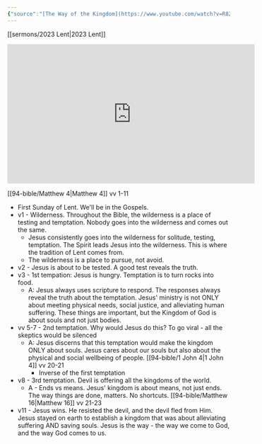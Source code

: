 ```yaml
---
{"source":"[The Way of the Kingdom](https://www.youtube.com/watch?v=R82afri8dbc)","clipped":"2023-02-26","dg-publish":true,"grade":2,"context":"Personal","type":"Resource","status":"Evergreen","topic":"Sermon","dateCreated":"2023-08-09","permalink":"/sermons/2023-02-26-the-way-of-the-kingdom/","dgPassFrontmatter":true}
---
```



[[sermons/2023 Lent\|2023 Lent]]

<iframe width="560" height="315" src="https://www.youtube.com/embed/R82afri8dbc" title="YouTube video player" frameborder="0" allow="accelerometer; autoplay; clipboard-write; encrypted-media; gyroscope; picture-in-picture" allowfullscreen></iframe>

[[94-bible/Matthew 4\|Matthew 4]] vv 1-11

* First Sunday of Lent. We'll be in the Gospels.
* v1 - Wilderness. Throughout the Bible, the wilderness is a place of testing and temptation. Nobody goes into the wilderness and comes out the same.
    * Jesus consistently goes into the wilderness for solitude, testing, temptation. The Spirit leads Jesus into the wilderness. This is where the tradition of Lent comes from.
    * The wilderness is a place to pursue, not avoid.
* v2 - Jesus is about to be tested. A good test reveals the truth.
* v3 - 1st tempation: Jesus is hungry. Temptation is to turn rocks into food.
    * A: Jesus always uses scripture to respond. The responses always reveal the truth about the temptation. Jesus' ministry is not ONLY about meeting physical needs, social justice, and alleviating human suffering. These things are important, but the Kingdom of God is about souls and not just bodies.
* vv 5-7 - 2nd temptation. Why would Jesus do this? To go viral - all the skeptics would be silenced
    * A: Jesus discerns that this temptation would make the kingdom ONLY about souls. Jesus cares about our souls but also about the physical and social wellbeing of people. [[94-bible/1 John 4\|1 John 4]] vv 20-21
        * Inverse of the first temptation
* v8 - 3rd temptation. Devil is offering all the kingdoms of the world.
    * A - Ends vs means. Jesus' kingdom is about means, not just ends. The way things are done, matters. No shortcuts. [[94-bible/Matthew 16\|Matthew 16]] vv 21-23
* v11 - Jesus wins. He resisted the devil, and the devil fled from Him. Jesus stayed on earth to establish a kingdom that was about alleviating suffering AND saving souls. Jesus is the way - the way we come to God, and the way God comes to us.